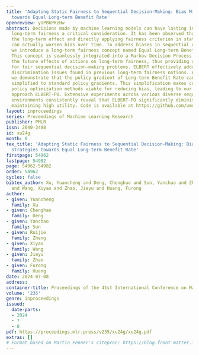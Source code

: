 ```yaml
---
title: 'Adapting Static Fairness to Sequential Decision-Making: Bias Mitigation Strategies
  towards Equal Long-term Benefit Rate'
openreview: yUPBkPKzHw
abstract: Decisions made by machine learning models can have lasting impacts, making
  long-term fairness a critical consideration. It has been observed that ignoring
  the long-term effect and directly applying fairness criterion in static settings
  can actually worsen bias over time. To address biases in sequential decision-making,
  we introduce a long-term fairness concept named Equal Long-term Benefit Rate (ELBERT).
  This concept is seamlessly integrated into a Markov Decision Process (MDP) to consider
  the future effects of actions on long-term fairness, thus providing a unified framework
  for fair sequential decision-making problems. ELBERT effectively addresses the temporal
  discrimination issues found in previous long-term fairness notions. Additionally,
  we demonstrate that the policy gradient of Long-term Benefit Rate can be analytically
  simplified to standard policy gradients. This simplification makes conventional
  policy optimization methods viable for reducing bias, leading to our bias mitigation
  approach ELBERT-PO. Extensive experiments across various diverse sequential decision-making
  environments consistently reveal that ELBERT-PO significantly diminishes bias while
  maintaining high utility. Code is available at https://github.com/umd-huang-lab/ELBERT.
layout: inproceedings
series: Proceedings of Machine Learning Research
publisher: PMLR
issn: 2640-3498
id: xu24g
month: 0
tex_title: 'Adapting Static Fairness to Sequential Decision-Making: Bias Mitigation
  Strategies towards Equal Long-term Benefit Rate'
firstpage: 54962
lastpage: 54982
page: 54962-54982
order: 54962
cycles: false
bibtex_author: Xu, Yuancheng and Deng, Chenghao and Sun, Yanchao and Zheng, Ruijie
  and Wang, Xiyao and Zhao, Jieyu and Huang, Furong
author:
- given: Yuancheng
  family: Xu
- given: Chenghao
  family: Deng
- given: Yanchao
  family: Sun
- given: Ruijie
  family: Zheng
- given: Xiyao
  family: Wang
- given: Jieyu
  family: Zhao
- given: Furong
  family: Huang
date: 2024-07-08
address:
container-title: Proceedings of the 41st International Conference on Machine Learning
volume: '235'
genre: inproceedings
issued:
  date-parts:
  - 2024
  - 7
  - 8
pdf: https://proceedings.mlr.press/v235/xu24g/xu24g.pdf
extras: []
# Format based on Martin Fenner's citeproc: https://blog.front-matter.io/posts/citeproc-yaml-for-bibliographies/
---
```

